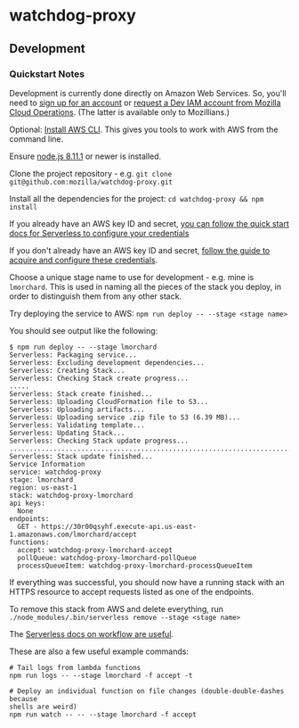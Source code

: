 # watchdog-proxy

## Development

### Quickstart Notes

Development is currently done directly on Amazon Web Services. So, you'll need to [sign up for an account](https://aws.amazon.com/) or [request a Dev IAM account from Mozilla Cloud Operations](https://mana.mozilla.org/wiki/display/SVCOPS/Requesting+A+Dev+IAM+account+from+Cloud+Operations). (The latter is available only to Mozillians.)

Optional: [Install AWS CLI](https://docs.aws.amazon.com/cli/latest/userguide/installing.html). This gives you tools to work with AWS from the command line.

Ensure [node.js 8.11.1](https://nodejs.org/en/) or newer is installed.

Clone the project repository - e.g. `git clone git@github.com:mozilla/watchdog-proxy.git`

Install all the dependencies for the project: `cd watchdog-proxy && npm install`

If you already have an AWS key ID and secret, [you can follow the quick start docs for Serverless to configure your credentials](https://serverless.com/framework/docs/providers/aws/guide/credentials#quick-setup)

If you don't already have an AWS key ID and secret, [follow the guide to acquire and configure these credentials](https://serverless.com/framework/docs/providers/aws/guide/credentials/).

Choose a unique stage name to use for development - e.g. mine is `lmorchard`. This is used in naming all the pieces of the stack you deploy, in order to distinguish them from any other stack.

Try deploying the service to AWS: `npm run deploy -- --stage <stage name>`

You should see output like the following:
```
$ npm run deploy -- --stage lmorchard
Serverless: Packaging service...
Serverless: Excluding development dependencies...
Serverless: Creating Stack...
Serverless: Checking Stack create progress...
.....
Serverless: Stack create finished...
Serverless: Uploading CloudFormation file to S3...
Serverless: Uploading artifacts...
Serverless: Uploading service .zip file to S3 (6.39 MB)...
Serverless: Validating template...
Serverless: Updating Stack...
Serverless: Checking Stack update progress...
...........................................................................
Serverless: Stack update finished...
Service Information
service: watchdog-proxy
stage: lmorchard
region: us-east-1
stack: watchdog-proxy-lmorchard
api keys:
  None
endpoints:
  GET - https://30r00qsyhf.execute-api.us-east-1.amazonaws.com/lmorchard/accept
functions:
  accept: watchdog-proxy-lmorchard-accept
  pollQueue: watchdog-proxy-lmorchard-pollQueue
  processQueueItem: watchdog-proxy-lmorchard-processQueueItem
```

If everything was successful, you should now have a running stack with an HTTPS resource to accept requests listed as one of the endpoints.

To remove this stack from AWS and delete everything, run `./node_modules/.bin/serverless remove --stage <stage name>`

The [Serverless docs on workflow are useful](https://serverless.com/framework/docs/providers/aws/guide/workflow/).

These are also a few useful example commands:
```
# Tail logs from lambda functions
npm run logs -- --stage lmorchard -f accept -t

# Deploy an individual function on file changes (double-double-dashes because
shells are weird)
npm run watch -- -- --stage lmorchard -f accept
```
